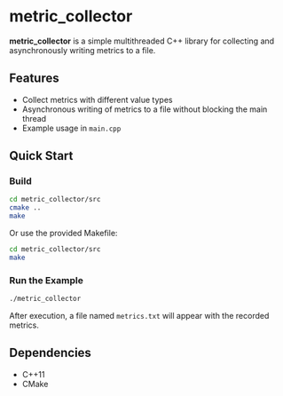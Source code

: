 # metric_collector

**metric_collector** is a simple multithreaded C++ library for collecting and asynchronously writing metrics to a file.

## Features

- Collect metrics with different value types
- Asynchronous writing of metrics to a file without blocking the main thread
- Example usage in `main.cpp`

## Quick Start

### Build

```bash
cd metric_collector/src
cmake ..
make
```

Or use the provided Makefile:

```bash
cd metric_collector/src
make
```

### Run the Example

```bash
./metric_collector
```

After execution, a file named `metrics.txt` will appear with the recorded metrics.

## Dependencies

- C++11
- CMake